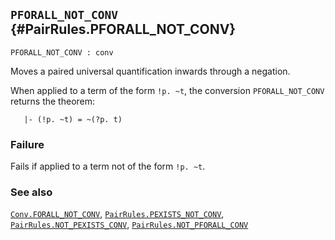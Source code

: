 ## `PFORALL_NOT_CONV` {#PairRules.PFORALL_NOT_CONV}


```
PFORALL_NOT_CONV : conv
```



Moves a paired universal quantification inwards through a negation.


When applied to a term of the form `!p. ~t`, the conversion `PFORALL_NOT_CONV`
returns the theorem:
    
       |- (!p. ~t) = ~(?p. t)
    



### Failure

Fails if applied to a term not of the form `!p. ~t`.

### See also

[`Conv.FORALL_NOT_CONV`](#Conv.FORALL_NOT_CONV), [`PairRules.PEXISTS_NOT_CONV`](#PairRules.PEXISTS_NOT_CONV), [`PairRules.NOT_PEXISTS_CONV`](#PairRules.NOT_PEXISTS_CONV), [`PairRules.NOT_PFORALL_CONV`](#PairRules.NOT_PFORALL_CONV)


